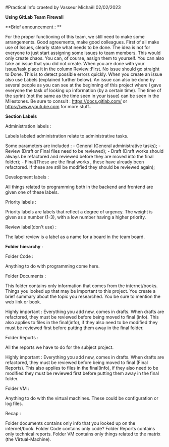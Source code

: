 #Practical Info craeted by Vasseur Michaël 02/02/2023

**Using GitLab Team Firewall**

**Brief announcement : **

For the proper functioning of this team, we still need to make some arrangements. Good agreements, make good colleagues.
First of all make use of Issues, clearly state what needs to be done. The idea is not for everyone to just start assigning some issues to team members. This would only create chaos. You can, of course, assign them to yourself. You can also take an issue that you did not create. When you are done with your issue/task place it in the column Review::First. No issue should go straight to Done. This is to detect possible errors quickly. When you create an issue also use Labels (explained further below). An issue can also be done by several people as you can see at the beginning of this project where I gave everyone the task of looking up information (by a certain time). The time of the sprint (not the same as the time seen in your issue) can be seen in the Milestones. Be sure to consult : https://docs.gitlab.com/ or https://www.youtube.com for more stuff..

**____Section Labels____**

Administration labels : 

Labels labeled administration relate to administrative tasks. 

Some parameters are included : 
    - General (General administrative tasks);
    - Review (Draft or Final files need to be reviewed);
    - Draft (Draft works should always be refactored and reviewed before they are moved into the final folder);
    - Final(These are the final works , these have already been refactored. If these are still be modified they should be reviewed again);


Development labels : 

All things related to programming both in the backend and frontend are given one of these labels.


Priority labels : 

Priority labels are labels that reflect a degree of urgency. The weight is given as a number (1-3), with a low number having a higher priority.


Review label(don't use) :

The label review is a label as a name for a board in the team board.


____Folder hierarchy____ :

Folder Code :

Anything to do with programming come here.

Folder Documents :

This folder contains only information that comes from the internet/books. Things you looked up that may be important to this project. You create a brief summary about the topic you researched. You be sure to mention the web link or book. 

Highly important : Everything you add new, comes in drafts. When drafts are refactored, they must be reviewed before being moved to final (info). This also applies to files in the final(info), if they also need to be modified they must be reviewed first before putting them away in the final folder.

Folder Reports :

All the reports we have to do for the subject project. 

Highly important : Everything you add new, comes in drafts. When drafts are refactored, they must be reviewed before being moved to final (Final Reports). This also applies to files in the final(info), if they also need to be modified they must be reviewed first before putting them away in the final folder.

Folder VM :

Anything to do with the virtual machines. These could be configuration or log files. 


Recap : 

Folder documents contains only info that you looked up on the internet/book. 
Folder Code contains only code?
Folder Reports contains only technical reports.
Folder VM contains only things related to the matrix (the Virtual-Machine).


